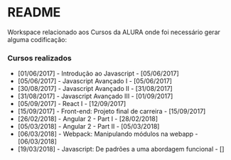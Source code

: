 # README #

Workspace relacionado aos Cursos da ALURA onde foi necessário gerar alguma codificação:

### Cursos realizados ###

* [01/06/2017] - Introdução ao Javascript - [05/06/2017]
* [05/06/2017] - Javascript Avançado I - [05/06/2017]
* [30/08/2017] - Javascript Avançado II - [31/08/2017]
* [31/08/2017] - Javascript Avançado III - [01/09/2017]
* [05/09/2017] - React I - [12/09/2017]
* [15/09/2017] - Front-end: Projeto final de carreira - [15/09/2017]
* [26/02/2018] - Angular 2 - Part I - [28/02/2018]
* [05/03/2018] - Angular 2 - Part II - [05/03/2018]
* [06/03/2018] - Webpack: Manipulando módulos na webapp - [06/03/2018]
* [19/03/2018] - Javascript: De padrões a uma abordagem funcional - []